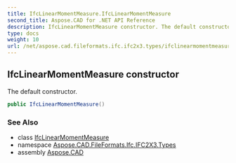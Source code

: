 ```yaml
---
title: IfcLinearMomentMeasure.IfcLinearMomentMeasure
second_title: Aspose.CAD for .NET API Reference
description: IfcLinearMomentMeasure constructor. The default constructor
type: docs
weight: 10
url: /net/aspose.cad.fileformats.ifc.ifc2x3.types/ifclinearmomentmeasure/ifclinearmomentmeasure/
---
```

## IfcLinearMomentMeasure constructor

The default constructor.

```csharp
public IfcLinearMomentMeasure()
```

### See Also

* class [IfcLinearMomentMeasure](../)
* namespace [Aspose.CAD.FileFormats.Ifc.IFC2X3.Types](../../ifclinearmomentmeasure/)
* assembly [Aspose.CAD](../../../)


